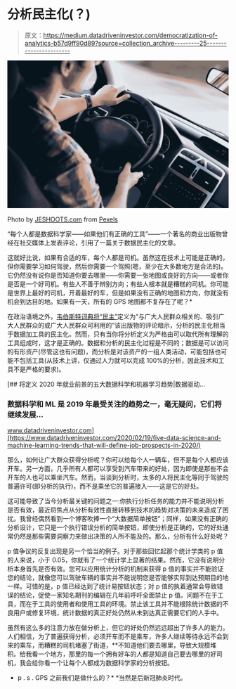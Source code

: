 # 分析民主化(？)

> 原文：<https://medium.datadriveninvestor.com/democratization-of-analytics-b57d9ff90d89?source=collection_archive---------25----------------------->

![](img/3b1ece9b2cbbfed98743a35a84bf2c04.png)

Photo by [JESHOOTS.com](https://www.pexels.com/@jeshoots-com-147458?utm_content=attributionCopyText&utm_medium=referral&utm_source=pexels) from [Pexels](https://www.pexels.com/photo/adult-automotive-blur-car-13861/?utm_content=attributionCopyText&utm_medium=referral&utm_source=pexels)

“每个人都是数据科学家——如果他们有正确的工具”——一个著名的商业出版物曾经在社交媒体上发表评论，引用了一篇关于数据民主化的文章。

这就好比说，如果有合适的车，每个人都是司机。虽然这在技术上可能是正确的，但你需要学习如何驾驶，然后你需要一个驾照(嗯，至少在大多数地方是合法的)。它仍然没有说你是否知道你要去哪里——你需要一张地图或良好的方向——或者你是否是一个好司机。有些人不善于辨别方向；有些人根本就是糟糕的司机。你可能是世界上最好的司机，开着最好的车，但是如果没有正确的地图和方向，你就没有机会到达目的地。如果有一天，所有的 GPS 地图都不复存在了呢？*

在政治语境之外，[韦伯斯特词典将“民主”](https://www.merriam-webster.com/dictionary/democratic)定义为“与广大人民群众相关的、吸引广大人民群众的或广大人民群众可利用的”该出版物的评论暗示，分析的民主化相当于数据加工具的民主化。然而，只有当你将分析定义为严格由可以取代所有理解的工具组成时，这才是正确的。数据和分析的民主化过程是不同的；数据是可以访问的有形资产(尽管这也有问题)，而分析是对该资产的一组人类活动，可能包括也可能不包括工具(从技术上讲，仅通过人力就可以完成 100%的分析，因此技术和工具不是严格的要求)。

[](https://www.datadriveninvestor.com/2020/02/19/five-data-science-and-machine-learning-trends-that-will-define-job-prospects-in-2020/) [## 将定义 2020 年就业前景的五大数据科学和机器学习趋势|数据驱动…

### 数据科学和 ML 是 2019 年最受关注的趋势之一，毫无疑问，它们将继续发展…

www.datadriveninvestor.com](https://www.datadriveninvestor.com/2020/02/19/five-data-science-and-machine-learning-trends-that-will-define-job-prospects-in-2020/) 

那么，如何让广大群众获得分析呢？你可以给每个人一辆车，但不是每个人都应该开车。另一方面，几乎所有人都可以享受到汽车带来的好处，因为即使是那些不会开车的人也可以乘坐汽车。然而，当谈到分析时，太多的人将民主化等同于驾驶的普遍许可(即分析的执行)，而不是乘坐它的普遍接入——这是它的好处。

这可能导致了当今分析最关键的问题之一:你执行分析任务的能力并不能说明分析是否有效，最近将焦点从分析有效性直接转移到技术的趋势对决策的未来造成了困扰。我曾经偶然看到一个博客吹捧一个“大数据简单按钮”；同样，如果没有正确的分析设计，它只是一个执行错误分析的简单按钮，即使分析是正确的，它的好处通常仍然是那些需要洞察力来做出决策的人所不能及的。那么，分析有什么好处呢？

p 值争议的反复出现是另一个恰当的例子。对于那些回忆起那个统计学类的 p 值的人来说，小于 0.05，你就有了一个统计学上显著的结果。然而，它没有说明分析本身首先是否有效。您可以应用统计分析的机制来获得 p 值的事实并不能验证您的结论，就像您可以驾驶车辆的事实并不能说明您是否能够实际到达预期目的地一样。可惜的是，p 值已经达到了统计易按钮状态；对 p 值的执着通常会导致错误的结论，促使一家知名期刊的编辑在几年前呼吁全面禁止 p 值。问题不在于工具，而在于工具的使用者和使用工具的环境。禁止该工具并不能根除统计数据的不良用户或修复环境，统计数据的真正好处仍然从未到达真正需要它们的人手中。

虽然有这么多的注意力放在做分析上，但它的好处仍然远远超出了许多人的能力。人们相信，为了普遍获得分析，必须开车而不是乘车，许多人继续等待永远不会到来的乘车，而糟糕的司机堵塞了街道，**不知道他们要去哪里，导致大规模堆积。给我看一个地方，那里的每一个拥有好车的人都是知道自己要去哪里的好司机，我会给你看一个让每个人都成为数据科学家的分析按钮。​

*   p . s . GPS 之前我们是做什么的？* *当然是后新冠肺炎时代。
